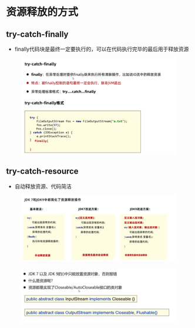 # 资源释放的方式

## try-catch-finally

* finally代码块是最终一定要执行的，可以在代码执行完毕的最后用于释放资源

<figure><img src="../.gitbook/assets/Screen Shot 2022-11-11 at 4.56.21 PM.png" alt=""><figcaption></figcaption></figure>

## try-catch-resource

* 自动释放资源、代码简洁

<figure><img src="../.gitbook/assets/Screen Shot 2022-11-11 at 5.10.40 PM.png" alt=""><figcaption></figcaption></figure>
<figure><img src="../.gitbook/assets/Screen Shot 2022-11-11 at 5.07.59 PM.png" alt=""><figcaption></figcaption></figure>
